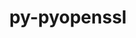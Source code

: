 ---
title: "py-pyopenssl"
layout: cache
categories: [package, v0.18.1]
meta: {"versions": ["19.0.0"], "compilers": ["gcc@=7.5.0"], "oss": ["ubuntu18.04"], "platforms": ["linux"], "targets": ["x86_64"], "stacks": ["e4s", "root"], "num_specs": 1, "num_specs_by_stack": {"e4s": 1, "root": 1}}
spec_details: [{"hash": "qf7gy2yy7shr6dagftpjqjgzudrchigt", "compiler": "gcc@=7.5.0", "versions": ["19.0.0"], "os": "ubuntu18.04", "platform": "linux", "target": "x86_64", "variants": [], "stacks": ["e4s", "root"], "size": "-", "tarball": "https://binaries.spack.io/releases/v0.18.1/build_cache/linux-ubuntu18.04-x86_64/gcc-7.5.0/py-pyopenssl-19.0.0/linux-ubuntu18.04-x86_64-gcc-7.5.0-py-pyopenssl-19.0.0-qf7gy2yy7shr6dagftpjqjgzudrchigt.spack"}]
---